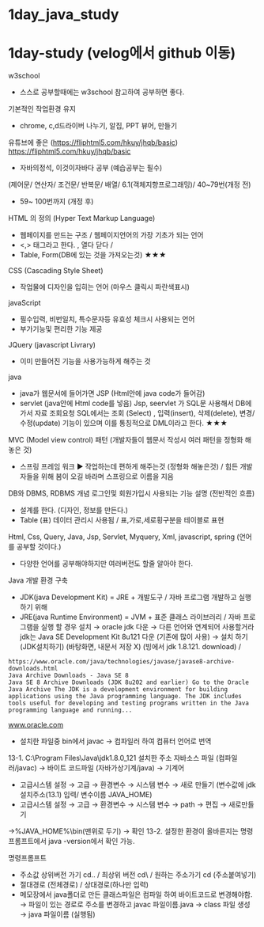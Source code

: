 # 1day_java_study
# 1day-study (velog에서 github 이동)
w3school
   * 스스로 공부할때에는 w3school 참고하여 공부하면 좋다.

기본적인 작업환경 유지
   * chrome, c,d드라이버 나누기, 알집, PPT 뷰어, 만들기

유튜브에 좋은 (https://fliphtml5.com/hkuy/jhqb/basic)
https://fliphtml5.com/hkuy/jhqb/basic
  * 자바의정석, 이것이자바다 공부 (예습공부는 필수)

(제어문/ 연산자/ 조건문/ 반복문/ 배열/ 6.1(객체지향프로그래밍)/ 40~79번(개정 전)
  * 59~ 100번까지 (개정 후)


HTML 의 정의 (Hyper Text Markup Language)
  * 웹페이지를 만드는 구조 / 웹페이지언어의 가장 기초가 되는 언어
  * <,> 태그라고 한다. , 열다 닫다 /
  * Table, Form(DB에 있는 것을 가져오는것) ★★★

CSS (Cascading Style Sheet)
  * 작업물에 디자인을 입히는 언어 (마우스 클릭시 파란색표시)

javaScript
  * 필수입력, 비번일치, 특수문자등 유효성 체크시 사용되는 언어
  * 부가기능및 편리한 기능 제공

JQuery (javascript Livrary)
  * 이미 만들어진 기능을 사용가능하게 해주는 것

java
  * java가 웹문서에 들어가면 JSP (Html안에 java code가 들어감)
  * servlet (java안에 Html code를 넣음)
  Jsp, seervlet 가 SQL문 사용해서 DB에 가서 자료 조회요청
  SQL에서는 조회 (Select) , 입력(insert), 삭제(delete), 변경/수정(update) 기능이 있으며 이를 통칭적으로 DML이라고 한다. ★★★

MVC (Model view control) 패턴 (개발자들이 웹문서 작성시 여러 패턴을 정형화 해놓은 것)
  * 스프링 프레임 워크 ▶ 작업하는데 편하게 해주는것 (정형화 해놓은것) / 힘든 개발자들을 위해 봄이 오길 바라며 스프링으로 이름을 지음

DB와 DBMS, RDBMS 개념
로그인및 회원가입시 사용되는 기능 설명 (전반적인 흐름)
  * 설계를 한다. (디자인, 정보를 만든다.)
  * Table (표) 데이터 관리시 사용됨 / 표,가로,세로횡구분을 테이블로 표현

Html, Css, Query, Java, Jsp, Servlet, Myquery, Xml, javascript, spring (언어를 공부할 것이다.)
  * 다양한 언어를 공부해야하지만 여러버전도 할줄 알아야 한다.

Java 개발 환경 구축
   * JDK(java Development Kit) = JRE + 개발도구 / 자바 프로그램 개발하고 실행하기 위해
   * JRE(java Runtime Environment) = JVM + 표준 클래스 라이브러리 / 자바 프로그램을 실행 할 경우 설치
    → oracle jdk 다운 → 다른 언어와 연계되어 사용할거라 jdk는 Java SE Development Kit 8u121 다운 
        (기존에 많이 사용) → 설치 하기(JDK설치하기) (바탕화면, 내문서 저장 X) 
        (빙에서 jdk 1.8.121. download) /

    https://www.oracle.com/java/technologies/javase/javase8-archive-downloads.html
    Java Archive Downloads - Java SE 8
    Java SE 8 Archive Downloads (JDK 8u202 and earlier) Go to the Oracle Java Archive The JDK is a development environment for building applications using the Java programming language. The JDK includes tools useful for developing and testing programs written in the Java programming language and running...

www.oracle.com
  * 설치한 파일중 bin에서 javac → 컴파일러 하여 컴퓨터 언어로 번역

13-1. C:\Program Files\Java\jdk1.8.0_121 설치한 주소
자바소스 파일 (컴파일러/javac) → 바이트 코드파일 (자바가상기계/java) → 기계어
* 고급시스템 설정 → 고급 → 환경변수 → 시스템 변수 → 새로 만들기 (변수값에 jdk 설치주소(13.1) 입력/ 변수이름 JAVA_HOME)
* 고급시스템 설정 → 고급 → 환경변수 → 시스템 변수 → path → 편집 → 새로만들기

 →%JAVA_HOME%\bin(맨위로 두기) → 확인
13-2. 설정한 환경이 올바른지는 명령프롬프트에서 java -version에서 확인 가능.

명령프롬프트
* 주소값 상위버전 가기 cd.. / 최상위 버전 cd\ / 원하는 주소가기 cd (주소붙여넣기)
* 절대경로 (전체경로) / 상대경로(하나만 입력)
* 메모장에서 java폴더로 만든 클래스파일은 컴파일 하여 바이트코드로 변경해야함.
  → 파일이 있는 경로로 주소를 변경하고 javac 파일이름.java → class 파일 생성
  → java 파일이름 (실행됨)
